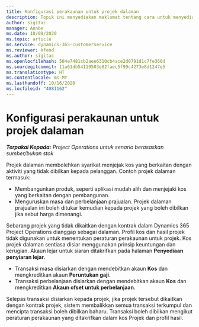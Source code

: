 ```yaml
---
title: Konfigurasi perakaunan untuk projek dalaman
description: Topik ini menyediakan maklumat tentang cara untuk menyediakan amalan perakaunan bagi projek dalaman dalamProject Operations.
author: sigitac
manager: Annbe
ms.date: 10/09/2020
ms.topic: article
ms.service: dynamics-365-customerservice
ms.reviewer: kfend
ms.author: sigitac
ms.openlocfilehash: 504e7481cb2aee6310cb4ace2d0791d1c7fe360d
ms.sourcegitcommit: 11a61db54119503e82faec5f99c4273e8d1247e5
ms.translationtype: HT
ms.contentlocale: ms-MY
ms.lasthandoff: 10/16/2020
ms.locfileid: "4081162"
---
```

# <a name="configure-accounting-for-internal-projects"></a>Konfigurasi perakaunan untuk projek dalaman

_**Terpakai Kepada:** Project Operations untuk senario berasaskan sumber/bukan stok_

Projek dalaman membolehkan syarikat menjejak kos yang berkaitan dengan aktiviti yang tidak dibilkan kepada pelanggan. Contoh projek dalaman termasuk:

- Membangunkan produk, seperti aplikasi mudah alih dan menjejaki kos yang berkaitan dengan pembangunan.
- Menguruskan masa dan perbelanjaan prajualan. Projek dalaman prajualan ini boleh ditukar kemudian kepada projek yang boleh dibilkan jika sebut harga dimenangi.

Sebarang projek yang tidak dikaitkan dengan kontrak dalam Dynamics 365 Project Operations dianggap sebagai dalaman. Profil kos dan hasil projek tidak digunakan untuk menentukan peraturan perakaunan untuk projek. Kos projek dalaman sentiasa disiar menggunakan prinsip keuntungan dan kerugian. Akaun lejar untuk siaran ditakrifkan pada halaman **Penyediaan penyiaran lejar**.

- Transaksi masa disiarkan dengan mendebitkan akaun **Kos** dan mengkreditkan akaun **Peruntukan gaji**.
- Transaksi perbelanjaan disiarkan dengan mendebitkan akaun **Kos** dan mengkreditkan **Akaun ofset untuk perbelanjaan**.

Selepas transaksi disiarkan kepada projek, jika projek tersebut dikaitkan dengan kontrak projek, sistem membalikkan semua transaksi terkumpul dan mencipta transaksi boleh dibilkan baharu. Transaksi boleh dibilkan mengikut peraturan perakaunan yang ditakrifkan dalam kos Projek dan profil hasil.


